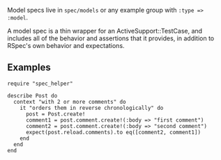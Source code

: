 Model specs live in `spec/models` or any example group with
`:type => :model`.

A model spec is a thin wrapper for an ActiveSupport::TestCase, and includes all
of the behavior and assertions that it provides, in addition to RSpec's own
behavior and expectations.

## Examples

    require "spec_helper"
    
    describe Post do
      context "with 2 or more comments" do
        it "orders them in reverse chronologically" do
          post = Post.create!
          comment1 = post.comment.create!(:body => "first comment")
          comment2 = post.comment.create!(:body => "second comment")
          expect(post.reload.comments).to eq([comment2, comment1])
        end
      end
    end
